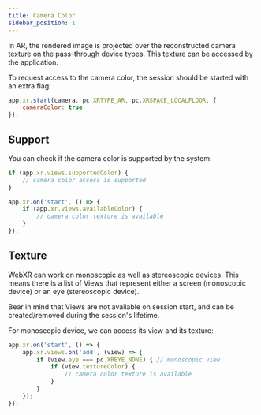 ```yaml
---
title: Camera Color
sidebar_position: 1
---
```


In AR, the rendered image is projected over the reconstructed camera texture on the pass-through device types. This texture can be accessed by the application.

To request access to the camera color, the session should be started with an extra flag:

```javascript
app.xr.start(camera, pc.XRTYPE_AR, pc.XRSPACE_LOCALFLOOR, {
    cameraColor: true
});
```

## Support

You can check if the camera color is supported by the system:

```javascript
if (app.xr.views.supportedColor) {
    // camera color access is supported
}

app.xr.on('start', () => {
    if (app.xr.views.availableColor) {
        // camera color texture is available
    }
});
```

## Texture

WebXR can work on monoscopic as well as stereoscopic devices. This means there is a list of Views that represent either a screen (monoscopic device) or an eye (stereoscopic device).

Bear in mind that Views are not available on session start, and can be created/removed during the session's lifetime.

For monoscopic device, we can access its view and its texture:

```javascript
app.xr.on('start', () => {
    app.xr.views.on('add', (view) => {
        if (view.eye === pc.XREYE_NONE) { // monoscopic view
            if (view.textureColor) {
                // camera color texture is available
            }
        }
    });
});
```